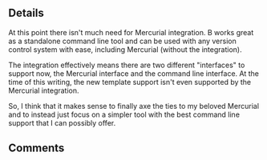 ## Details
At this point there isn't much need for Mercurial integration.  B works
great as a standalone command line tool and can be used with any version
control system with ease, including Mercurial (without the integration).

The integration effectively means there are two different "interfaces"
to support now, the Mercurial interface and the command line interface.
At the time of this writing, the new template support isn't even supported
by the Mercurial integration.

So, I think that it makes sense to finally axe the ties to my beloved
Mercurial and to instead just focus on a simpler tool with the best
command line support that I can possibly offer.


## Comments

